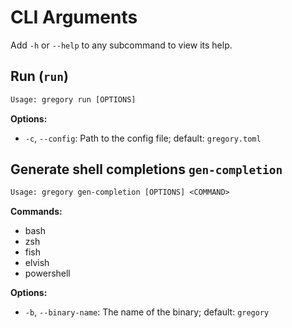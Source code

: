 # CLI Arguments

Add `-h` or `--help` to any subcommand to view its help.

## Run (`run`)

```txt
Usage: gregory run [OPTIONS]
```

**Options:**

- `-c`, `--config`: Path to the config file; default: `gregory.toml`
<!-- - `-d`, `--daemonize`: Whether to daemonize the program - not yet supported -->

## Generate shell completions `gen-completion`

```txt
Usage: gregory gen-completion [OPTIONS] <COMMAND>
```

**Commands:**

- bash
- zsh
- fish
- elvish
- powershell

**Options:**

- `-b`, `--binary-name`: The name of the binary; default: `gregory`
